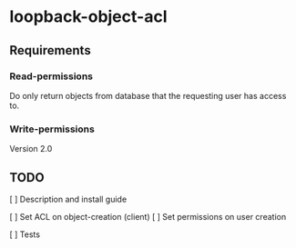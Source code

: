 # loopback-object-acl

## Requirements

### Read-permissions
Do only return objects from database that the requesting user has access to.

### Write-permissions
Version 2.0

## TODO

[ ] Description and install guide

[ ] Set ACL on object-creation (client)
[ ] Set permissions on user creation

[ ] Tests
